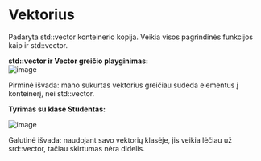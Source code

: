 # Vektorius
Padaryta std::vector konteinerio kopija. Veikia visos pagrindinės funkcijos kaip ir std::vector.

**std::vector ir Vector greičio playginimas:**   
![image](https://user-images.githubusercontent.com/99315244/170817615-030c9b17-6e40-47f2-b792-27d69911e555.png)

Pirminė išvada: mano sukurtas vektorius greičiau sudeda elementus į konteinerį, nei std::vector.   

**Tyrimas su klase Studentas:**   
 
 ![image](https://user-images.githubusercontent.com/99315244/170817977-1a95c733-2c63-4544-b1d3-c57a889fdf7d.png)

Galutinė išvada: naudojant savo vektorių klasėje, jis veikia lėčiau už srd::vector, tačiau skirtumas nėra didelis.




